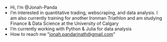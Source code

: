 - Hi, I’m @Jonah-Panda
- I’m interested in quantitative trading, webscraping, and data analysis. 
  I am also currently training for another Ironman Triathlon and am studying Finance & Data Science at the University of Calgary
- I’m currently working with Python & Julia for data analysis
- How to reach me "jonah.pandarinath@gmail.com"

<!---
Jonah-Panda/Jonah-Panda is a ✨ special ✨ repository because its `README.md` (this file) appears on your GitHub profile.
You can click the Preview link to take a look at your changes.
--->
